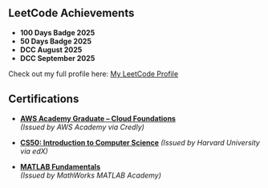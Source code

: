 ## LeetCode Achievements  

- **100 Days Badge 2025**
- **50 Days Badge 2025**
- **DCC August 2025**
- **DCC September 2025**

Check out my full profile here: [My LeetCode Profile](https://leetcode.com/u/CKpn7XWKGi/)

## Certifications

- [**AWS Academy Graduate – Cloud Foundations**](https://www.credly.com/badges/f0d2f2a3-860b-48c6-a7a7-a4b0fd213cfd/public_url)  
  *(Issued by AWS Academy via Credly)*

- [**CS50: Introduction to Computer Science**](https://certificates.cs50.io/92eba02a-710b-4f68-8780-0e8b74d5193a.pdf?size=letter)
   *(Issued by Harvard University via edX)*
- [**MATLAB Fundamentals**](https://matlabacademy.mathworks.com/progress/share/certificate.html?id=2c65b8cb-ad3f-4562-8620-7b1769f91e2b&)  
  *(Issued by MathWorks MATLAB Academy)*
